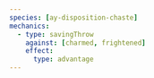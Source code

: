 ```yaml
---
species: [ay-disposition-chaste]
mechanics:
  - type: savingThrow
    against: [charmed, frightened]
    effect:
      type: advantage
---
```

